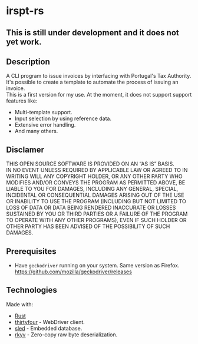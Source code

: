 # irspt-rs

## This is still under development and it does not yet work.

## Description

A CLI program to issue invoices by interfacing with Portugal's Tax Authority.\
It's possible to create a template to automate the process of issuing an invoice.\
This is a first version for my use. At the moment, it does not support support features like:

- Multi-template support.
- Input selection by using reference data.
- Extensive error handling.
- And many others.

## Disclamer

THIS OPEN SOURCE SOFTWARE IS PROVIDED ON AN “AS IS” BASIS.\
IN NO EVENT UNLESS REQUIRED BY APPLICABLE LAW OR AGREED TO IN WRITING WILL ANY COPYRIGHT HOLDER,
OR ANY OTHER PARTY WHO MODIFIES AND/OR CONVEYS THE PROGRAM AS PERMITTED ABOVE, BE LIABLE TO YOU FOR DAMAGES,
INCLUDING ANY GENERAL, SPECIAL, INCIDENTAL OR CONSEQUENTIAL DAMAGES ARISING OUT OF THE USE OR INABILITY TO USE
THE PROGRAM (INCLUDING BUT NOT LIMITED TO LOSS OF DATA OR DATA BEING RENDERED INACCURATE OR LOSSES SUSTAINED BY
YOU OR THIRD PARTIES OR A FAILURE OF THE PROGRAM TO OPERATE WITH ANY OTHER PROGRAMS), EVEN IF SUCH HOLDER OR
OTHER PARTY HAS BEEN ADVISED OF THE POSSIBILITY OF SUCH DAMAGES.

## Prerequisites

- Have `geckodriver` running on your system. Same version as Firefox.\
  https://github.com/mozilla/geckodriver/releases

## Technologies

Made with:
- [Rust](https://github.com/rust-lang)
- [thirtyfour](https://github.com/stevepryde/thirtyfour) - WebDriver client.
- [sled](https://github.com/spacejam/sled) - Embedded database.
- [rkyv](https://github.com/rkyv/rkyv) - Zero-copy raw byte deserialization.
